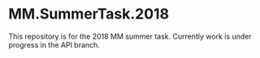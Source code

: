 # MM.SummerTask.2018
This repository is for the 2018 MM summer task. 
Currently work is under progress in the API branch.
